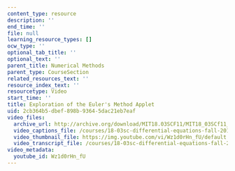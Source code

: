 ```yaml
---
content_type: resource
description: ''
end_time: ''
file: null
learning_resource_types: []
ocw_type: ''
optional_tab_title: ''
optional_text: ''
parent_title: Numerical Methods
parent_type: CourseSection
related_resources_text: ''
resource_index_text: ''
resourcetype: Video
start_time: ''
title: Exploration of the Euler's Method Applet
uid: 2cb364b5-dbef-898b-9364-5dac21eb7eaf
video_files:
  archive_url: http://archive.org/download/MIT18.03SCF11/MIT18_03SCf11_app7.mp4
  video_captions_file: /courses/18-03sc-differential-equations-fall-2011/349e77864e70500daa8f40ae35afd3aa_Wz1d0rHn_fU.vtt
  video_thumbnail_file: https://img.youtube.com/vi/Wz1d0rHn_fU/default.jpg
  video_transcript_file: /courses/18-03sc-differential-equations-fall-2011/8d645b2b3fe80cc6d76d387b79a4b862_Wz1d0rHn_fU.pdf
video_metadata:
  youtube_id: Wz1d0rHn_fU
---
```

